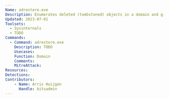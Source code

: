 ```yaml
---
Name: adrestore.exe
Description: Enumerates deleted (tombstoned) objects in a domain and gives you the option of restoring each one
Updated: 2023-07-01
Toolsets:
  - Sysinternals
  - TODO
Commands:
  - Command: adrestore.exe
    Description: TODO
    Usecases:
    Function: Domain
    Comments:
    MitreAttack:
Resources:
Detections:
Contributors:
    - Name: Arris Huijgen
      Handle: bitsadmin
---
```

